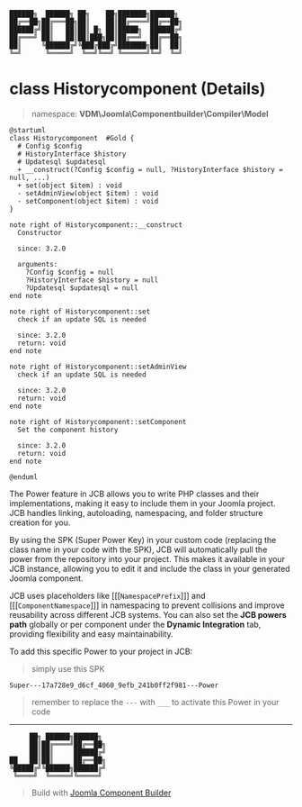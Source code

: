 ```
██████╗  ██████╗ ██╗    ██╗███████╗██████╗
██╔══██╗██╔═══██╗██║    ██║██╔════╝██╔══██╗
██████╔╝██║   ██║██║ █╗ ██║█████╗  ██████╔╝
██╔═══╝ ██║   ██║██║███╗██║██╔══╝  ██╔══██╗
██║     ╚██████╔╝╚███╔███╔╝███████╗██║  ██║
╚═╝      ╚═════╝  ╚══╝╚══╝ ╚══════╝╚═╝  ╚═╝
```
# class Historycomponent (Details)
> namespace: **VDM\Joomla\Componentbuilder\Compiler\Model**

```uml
@startuml
class Historycomponent  #Gold {
  # Config $config
  # HistoryInterface $history
  # Updatesql $updatesql
  + __construct(?Config $config = null, ?HistoryInterface $history = null, ...)
  + set(object $item) : void
  - setAdminView(object $item) : void
  - setComponent(object $item) : void
}

note right of Historycomponent::__construct
  Constructor

  since: 3.2.0
  
  arguments:
    ?Config $config = null
    ?HistoryInterface $history = null
    ?Updatesql $updatesql = null
end note

note right of Historycomponent::set
  check if an update SQL is needed

  since: 3.2.0
  return: void
end note

note right of Historycomponent::setAdminView
  check if an update SQL is needed

  since: 3.2.0
  return: void
end note

note right of Historycomponent::setComponent
  Set the component history

  since: 3.2.0
  return: void
end note
 
@enduml
```

The Power feature in JCB allows you to write PHP classes and their implementations, making it easy to include them in your Joomla project. JCB handles linking, autoloading, namespacing, and folder structure creation for you.

By using the SPK (Super Power Key) in your custom code (replacing the class name in your code with the SPK), JCB will automatically pull the power from the repository into your project. This makes it available in your JCB instance, allowing you to edit it and include the class in your generated Joomla component.

JCB uses placeholders like [[[`NamespacePrefix`]]] and [[[`ComponentNamespace`]]] in namespacing to prevent collisions and improve reusability across different JCB systems. You can also set the **JCB powers path** globally or per component under the **Dynamic Integration** tab, providing flexibility and easy maintainability.

To add this specific Power to your project in JCB:

> simply use this SPK
```
Super---17a728e9_d6cf_4060_9efb_241b0ff2f981---Power
```
> remember to replace the `---` with `___` to activate this Power in your code

---
```
     ██╗ ██████╗██████╗
     ██║██╔════╝██╔══██╗
     ██║██║     ██████╔╝
██   ██║██║     ██╔══██╗
╚█████╔╝╚██████╗██████╔╝
 ╚════╝  ╚═════╝╚═════╝
```
> Build with [Joomla Component Builder](https://git.vdm.dev/joomla/Component-Builder)

